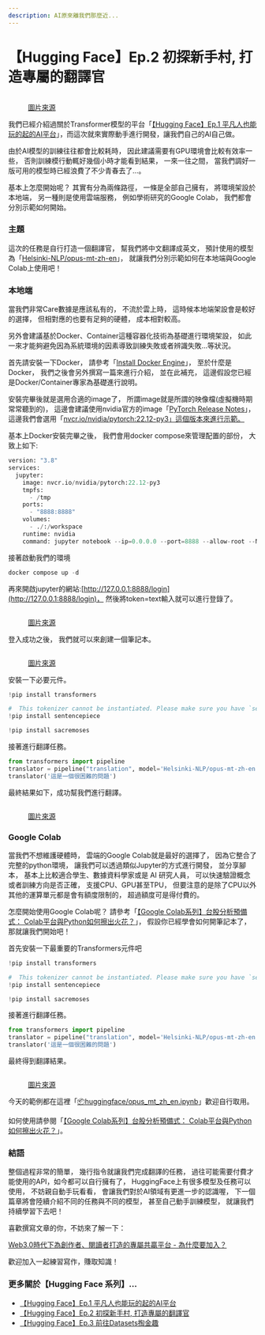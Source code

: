 ```yaml
---
description: AI原來離我們那麼近...
---
```


# 【Hugging Face】Ep.2 初探新手村, 打造專屬的翻譯官

<figure><img src="../.gitbook/assets/下載 (4).jpg" alt=""><figcaption><p><a href="https://vocus.cc/article/64a013ecfd89780001601391">圖片來源</a></p></figcaption></figure>

我們已經介紹過關於Transformer模型的平台「[【Hugging Face】Ep.1 平凡人也能玩的起的AI平台](https://vocus.cc/article/649d7961fd89780001b63b0a)」，而這次就來實際動手進行開發，讓我們自己的AI自己做。



由於AI模型的訓練往往都會比較耗時， 因此建議需要有GPU環境會比較有效率一些， 否則訓練模行動輒好幾個小時才能看到結果， 一來一往之間， 當我們調好一版可用的模型時已經浪費了不少青春去了…。

基本上怎麼開始呢？ 其實有分為兩條路徑， 一條是全部自己擁有， 將環境架設於本地端， 另一種則是使用雲端服務， 例如學術研究的Google Colab， 我們都會分別示範如何開始。

### 主題

這次的任務是自行打造一個翻譯官， 幫我們將中文翻譯成英文， 預計使用的模型為「[Helsinki-NLP/opus-mt-zh-en](https://huggingface.co/Helsinki-NLP/opus-mt-zh-en)」， 就讓我們分別示範如何在本地端與Google Colab上使用吧！

### 本地端

當我們非常Care數據是應該私有的， 不流於雲上時， 這時候本地端架設會是較好的選擇， 但相對應的也要有足夠的硬體， 成本相對較高。

另外會建議基於Docker、Container這種容器化技術為基礎進行環境架設， 如此一來才能夠避免因為系統環境的因素導致訓練失敗或者辨識失敗…等狀況。

首先請安裝一下Docker， 請參考「[Install Docker Engine](https://docs.docker.com/engine/install/)」， 至於什麼是Docker， 我們之後會另外撰寫一篇來進行介紹， 並在此補充， 這邊假設您已經是Docker/Container專家為基礎進行說明。

安裝完畢後就是選用合適的image了， 所謂image就是所謂的映像檔(虛擬機時期常常聽到的)， 這邊會建議使用nvidia官方的image「[PyTorch Release Notes](https://docs.nvidia.com/deeplearning/frameworks/pytorch-release-notes/#abstract)」， 這邊我們會選用「[nvcr.io/nvidia/pytorch:22.12-py3」這個版本來進行示範。](http://nvcr.io/nvidia/pytorch:22.12-py3%E3%80%8D%E9%80%99%E5%80%8B%E7%89%88%E6%9C%AC%E4%BE%86%E9%80%B2%E8%A1%8C%E7%A4%BA%E7%AF%84%E3%80%82)

基本上Docker安裝完畢之後， 我們會用docker compose來管理配置的部份， 大致上如下:

```python
version: "3.8"
services:
  jupyter:
    image: nvcr.io/nvidia/pytorch:22.12-py3
    tmpfs:
      - /tmp
    ports:
      - "8888:8888"
    volumes:
      - ./:/workspace
    runtime: nvidia
    command: jupyter notebook --ip=0.0.0.0 --port=8888 --allow-root --NotebookApp.token='test'
```

接著啟動我們的環境

```python
docker compose up -d
```

再來開啟jupyter的網站:[http://127.0.0.1:8888/login](http://127.0.0.1:8888/login)， 然後將token=text輸入就可以進行登錄了。

<figure><img src="../.gitbook/assets/打上token.png" alt=""><figcaption><p><a href="https://vocus.cc/article/64a013ecfd89780001601391">圖片來源</a></p></figcaption></figure>

登入成功之後， 我們就可以來創建一個筆記本。

<figure><img src="../.gitbook/assets/創建筆記本.png" alt=""><figcaption><p><a href="https://vocus.cc/article/64a013ecfd89780001601391">圖片來源</a></p></figcaption></figure>

安裝一下必要元件。

```python
!pip install transformers

#  This tokenizer cannot be instantiated. Please make sure you have `sentencepiece` installed in order to use this tokenizer.
!pip install sentencepiece

!pip install sacremoses
```

接著進行翻譯任務。

```python
from transformers import pipeline
translator = pipeline("translation", model='Helsinki-NLP/opus-mt-zh-en') #使用翻譯任務
translator('這是一個很困難的問題')
```

最終結果如下，成功幫我們進行翻譯。

<figure><img src="../.gitbook/assets/運行結果.png" alt=""><figcaption><p><a href="https://vocus.cc/article/64a013ecfd89780001601391">圖片來源</a></p></figcaption></figure>

### Google Colab

當我們不想維護硬體時， 雲端的Google Colab就是最好的選擇了， 因為它整合了完整的python環境， 讓我們可以透過類似Jupyter的方式進行開發， 並分享腳本， 基本上比較適合學生、數據資料學家或是 AI 研究人員， 可以快速驗證概念或者訓練方向是否正確， 支援CPU、GPU甚至TPU， 但要注意的是除了CPU以外其他的運算單元都是會有額度限制的， 超過額度可是得付費的。

怎麼開始使用Google Colab呢？ 請參考「[【Google Colab系列】台股分析預備式： Colab平台與Python如何擦出火花？](https://www.potatomedia.co/s/aNLHZe3S)」， 假設你已經學會如何開筆記本了， 那就讓我們開始吧！

首先安裝一下最重要的Transformers元件吧

```python
!pip install transformers

#  This tokenizer cannot be instantiated. Please make sure you have `sentencepiece` installed in order to use this tokenizer.
!pip install sentencepiece

!pip install sacremoses
```

接著進行翻譯任務。

```python
from transformers import pipeline
translator = pipeline("translation", model='Helsinki-NLP/opus-mt-zh-en') #使用翻譯任務
translator('這是一個很困難的問題')
```

最終得到翻譯結果。

<figure><img src="../.gitbook/assets/colab運行結果 (1).png" alt=""><figcaption><p><a href="https://vocus.cc/article/64a013ecfd89780001601391">圖片來源</a></p></figcaption></figure>

今天的範例都在這裡「[📦](https://github.com/weihanchen/google-colab-python-learn/blob/main/jupyter-examples/spacy\_1.ipynb)[huggingface/opus\_mt\_zh\_en.ipynb](https://github.com/weihanchen/google-colab-python-learn/blob/main/jupyter-examples/huggingface/opus\_mt\_zh\_en.ipynb)」歡迎自行取用。

如何使用請參閱「[【Google Colab系列】台股分析預備式： Colab平台與Python如何擦出火花？](https://www.potatomedia.co/s/aNLHZe3S)」。

### 結語

整個過程非常的簡單， 幾行指令就讓我們完成翻譯的任務， 過往可能需要付費才能使用的API，如今都可以自行擁有了， HuggingFace上有很多模型及任務可以使用， 不妨親自動手玩看看， 會讓我們對於AI領域有更進一步的認識喔， 下一個篇章將會陸續介紹不同的任務與不同的模型， 甚至自己動手訓練模型， 就讓我們持續學習下去吧！

喜歡撰寫文章的你，不妨來了解一下：

[Web3.0時代下為創作者、閱讀者打造的專屬共贏平台 - 為什麼要加入？](https://www.potatomedia.co/s/2PmFxsq)

歡迎加入一起練習寫作，賺取知識！



### 更多關於【Hugging Face 系列】…

* [【Hugging Face】Ep.1 平凡人也能玩的起的AI平台](https://vocus.cc/article/649d7961fd89780001b63b0a)
* [【Hugging Face】Ep.2 初探新手村, 打造專屬的翻譯官](https://vocus.cc/article/64a013ecfd89780001601391)
* [【Hugging Face】Ep.3 前往Datasets掏金趣](https://vocus.cc/article/64a2c62afd897800018a8185)
